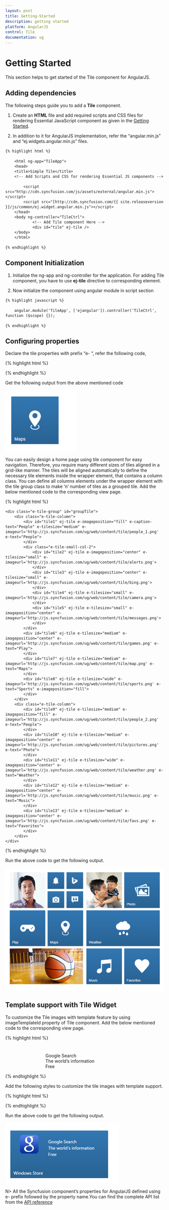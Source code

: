 ```yaml
---
layout: post
title: Getting-Started
description: getting started
platform: AngularJS
control: Tile
documentation: ug
---
```


# Getting Started

This section helps to get started of the Tile component for AngularJS. 

## Adding dependencies

The following steps guide you to add a **Tile** component.

  1. Create an **HTML** file and add required scripts and CSS files for rendering Essential JavaScript component as given in the [Getting Started](https://help.syncfusion.com/js/angularjs).

  2. In addition to it for AngularJS implementation, refer the “angular.min.js” and “ej.widgets.angular.min.js” files.

    {% highlight html %}

        <html ng-app="TileApp">
        <head>
        <title>Simple Tile</title>
        <!-- Add Scripts and CSS for rendering Essential JS components --> 

            <script src="http://cdn.syncfusion.com/js/assets/external/angular.min.js"></script>
            <script src="[http://cdn.syncfusion.com/{{ site.releaseversion }}/js/common/ej.widget.angular.min.js"></script>
        </head>
        <body ng-controller="TileCtrl">
                <!-- Add Tile component Here -->
                <div id="tile" ej-tile />
        </body>
        </html>

    {% endhighlight %}

## Component Initialization

  1. Initialize the ng-app and ng-controller for the application. For adding Tile component, you have to use **ej-tile** directive to corresponding element.

  2. Now initialize the component using angular module in script section

    {% highlight javascript %}

        angular.module('TileApp', ['ejangular']).controller('TileCtrl', function ($scope) {});

    {% endhighlight %}


## Configuring properties

Declare the tile properties with prefix “e- “, refer the following code,

{% highlight html %}

   <div id="tile" ej-tile e-tilesize="medium" e-imageurl='http://js.syncfusion.com/ug/web/content/tile/map.png' e-text="Map">
   </div>

{% endhighlight %}

Get the following output from the above mentioned code

![](Getting-Started_images\Getting-Started_img1.png)

You can easily design a home page using tile component for easy navigation. Therefore, you require many different sizes of tiles aligned in a grid-like manner. The tiles will be aligned automatically to define the necessary tile elements inside the wrapper element, that contains a column class. You can define all columns elements under the wrapper element with the tile group class to make ‘n’ number of tiles as a grouped tile. Add the below mentioned code to the corresponding view page.


{% highlight html %}
    
    <div class="e-tile-group" id="groupTile">
        <div class="e-tile-column">
            <div id="tile1" ej-tile e-imageposition="fill" e-caption-text="People" e-tilesize="medium" e-imageurl='http://js.syncfusion.com/ug/web/content/tile/people_1.png' e-text="People">
            </div>
            <div class="e-tile-small-col-2">
                <div id="tile2" ej-tile e-imageposition="center" e-tilesize="small" e-imageurl='http://js.syncfusion.com/ug/web/content/tile/alerts.png'>
                </div>
                <div id="tile3" ej-tile e-imageposition="center" e-tilesize="small" e-imageurl='http://js.syncfusion.com/ug/web/content/tile/bing.png'>
                </div>
                <div id="tile4" ej-tile e-tilesize="small" e-imageurl='http://js.syncfusion.com/ug/web/content/tile/camera.png'>
                </div>
                <div id="tile5" ej-tile e-tilesize="small" e-imageposition="center" e-imageurl='http://js.syncfusion.com/ug/web/content/tile/messages.png'>
                </div>
            </div>
            <div id="tile6" ej-tile e-tilesize="medium" e-imageposition="center" e-imageurl='http://js.syncfusion.com/ug/web/content/tile/games.png' e-text="Play">
            </div>
            <div id="tile7" ej-tile e-tilesize="medium" e-imageurl='http://js.syncfusion.com/ug/web/content/tile/map.png' e-text="Maps">
            </div>
            <div id="tile8" ej-tile e-tilesize="wide" e-imageurl='http://js.syncfusion.com/ug/web/content/tile/sports.png' e-text="Sports" e-imageposition="fill">
            </div>
        </div>
        <div class="e-tile-column">
            <div id="tile9" ej-tile e-tilesize="medium" e-imageposition="fill" e-imageurl='http://js.syncfusion.com/ug/web/content/tile/people_2.png' e-text="People">
            </div>
            <div id="tile10" ej-tile e-tilesize="medium" e-imageposition="center" e-imageurl='http://js.syncfusion.com/ug/web/content/tile/pictures.png' e-text="Photo">
            </div>
            <div id="tile11" ej-tile e-tilesize="wide" e-imageposition="center" e-imageurl='http://js.syncfusion.com/ug/web/content/tile/weather.png' e-text="Weather">
            </div>
            <div id="tile12" ej-tile e-tilesize="medium" e-imageposition="center" e-imageurl='http://js.syncfusion.com/ug/web/content/tile/music.png' e-text="Music">
            </div>
            <div id="tile13" ej-tile e-tilesize="medium" e-imageposition="center" e-imageurl='http://js.syncfusion.com/ug/web/content/tile/favs.png' e-text="Favorites">
            </div>
        </div>
    </div>
    
{% endhighlight %}

Run the above code to get the following output.

![](Getting-Started_images\Getting-Started_img2.png)

## Template support with Tile Widget  

To customize the Tile images with template feature by using imageTemplateId property of Tile component. Add the below mentioned code to the corresponding view page.

{% highlight html %}

  <div class="e-tile-group" id="groupTile">
    <div class="e-tile-column">
        <div id="tile1" ej-tile e-tilesize="wide" e-text="Windows Store" e-imagetemplateid="imageTemplate" e-imageposition="fill">
        </div>
    </div>
    <div id="imageTemplate">
        <div id="appimage">
        </div>
        <div class="tileMargin">
            <span class="caption">Google Search</span><br />
            <span class="description">The world’s information</span><br />
            <span class="sub">Free</span>
        </div>
    </div>
  </div>
   
{% endhighlight %}

Add the following styles to customize the tile images with template support.

{% highlight html %}

 <style>
        #appimage {
            background-image: url("http://js.syncfusion.com/UG/mobile/content/google.png");
            background-position: center center;
            background-repeat: no-repeat;
            background-size: 50% auto;
            display: table-cell;
            width: 45%;
        }

        .tileMargin {
            display: table-cell;
            padding-top: 25px;
        }

        .e-tile-template {
            display: table;
            height: 100%;
            width: 100%;
        }
    </style>
   
{% endhighlight %}

Run the above code to get the following output.

![](Getting-Started_images\Getting-Started_img3.png)

N> All the Syncfusion component’s properties for AngularJS defined using e- prefix followed by the property name.You can find the complete API list from the [API reference](https://help.syncfusion.com/api/js/ejtile)
